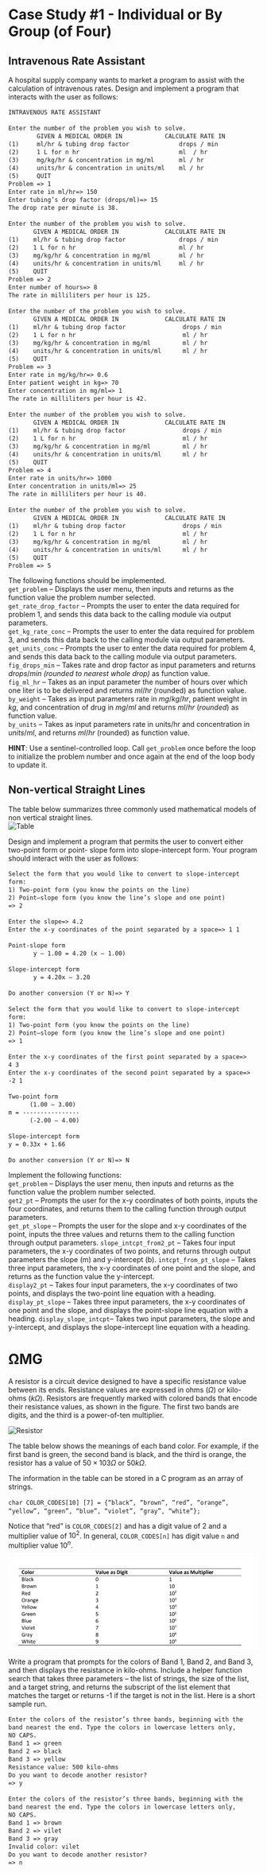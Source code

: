 # Case Study #1 - Individual or By Group (of Four)

## Intravenous Rate Assistant

A hospital supply company wants to market a program to assist with the calculation of intravenous
rates. Design and implement a program that interacts with the user as follows:

```sample run
INTRAVENOUS RATE ASSISTANT

Enter the number of the problem you wish to solve.
        GIVEN A MEDICAL ORDER IN            CALCULATE RATE IN
(1)     ml/hr & tubing drop factor              drops / min
(2)     1 L for n hr                            ml  / hr
(3)     mg/kg/hr & concentration in mg/ml       ml / hr
(4)     units/hr & concentration in units/ml    ml / hr
(5)     QUIT
Problem => 1
Enter rate in ml/hr=> 150
Enter tubing’s drop factor (drops/ml)=> 15
The drop rate per minute is 38.

Enter the number of the problem you wish to solve.
       GIVEN A MEDICAL ORDER IN             CALCULATE RATE IN
(1)    ml/hr & tubing drop factor               drops / min
(2)    1 L for n hr                             ml / hr
(3)    mg/kg/hr & concentration in mg/ml        ml / hr
(4)    units/hr & concentration in units/ml     ml / hr
(5)    QUIT
Problem => 2
Enter number of hours=> 8
The rate in milliliters per hour is 125.

Enter the number of the problem you wish to solve.
       GIVEN A MEDICAL ORDER IN             CALCULATE RATE IN
(1)    ml/hr & tubing drop factor                drops / min
(2)    1 L for n hr                              ml / hr
(3)    mg/kg/hr & concentration in mg/ml         ml / hr
(4)    units/hr & concentration in units/ml      ml / hr
(5)    QUIT
Problem => 3
Enter rate in mg/kg/hr=> 0.6
Enter patient weight in kg=> 70
Enter concentration in mg/ml=> 1
The rate in milliliters per hour is 42.

Enter the number of the problem you wish to solve.
       GIVEN A MEDICAL ORDER IN             CALCULATE RATE IN
(1)    ml/hr & tubing drop factor                drops / min
(2)    1 L for n hr                              ml / hr
(3)    mg/kg/hr & concentration in mg/ml         ml / hr
(4)    units/hr & concentration in units/ml      ml / hr
(5)    QUIT
Problem => 4
Enter rate in units/hr=> 1000
Enter concentration in units/ml=> 25
The rate in milliliters per hour is 40.

Enter the number of the problem you wish to solve.
       GIVEN A MEDICAL ORDER IN             CALCULATE RATE IN
(1)    ml/hr & tubing drop factor                drops / min
(2)    1 L for n hr                              ml / hr
(3)    mg/kg/hr & concentration in mg/ml         ml / hr
(4)    units/hr & concentration in units/ml      ml / hr
(5)    QUIT
Problem => 5
```

The following functions should be implemented. \
`get_problem` – Displays the user menu, then inputs and returns as the function value the problem number selected. \
`get_rate_drop_factor` – Prompts the user to enter the data required for problem 1, and sends
this data back to the calling module via output parameters. \
`get_kg_rate_conc` – Prompts the user to enter the data required for problem 3, and sends this
data back to the calling module via output parameters. \
`get_units_conc` – Prompts the user to enter the data required for problem 4, and sends this data
back to the calling module via output parameters. \
`fig_drops_min` – Takes rate and drop factor as input parameters and returns $drops/min$ *(rounded
to nearest whole drop)* as function value. \
`fig_ml_hr` – Takes as an input parameter the number of hours over which one liter is to be
delivered and returns $ml/hr$ (rounded) as function value. \
`by_weight` – Takes as input parameters rate in $mg/kg/hr$, patient weight in $kg$, and concentration
of drug in $mg/ml$ and returns $ml/hr$ (*rounded*) as function value. \
`by_units` – Takes as input parameters rate in units/hr and concentration in $units/ml$, and returns
$ml/hr$ (rounded) as function value.

**HINT**: Use a sentinel-controlled loop. Call `get_problem` once before the loop to initialize the
problem number and once again at the end of the loop body to update it.

## Non-vertical Straight Lines

The table below summarizes three commonly used mathematical models of non vertical straight
lines. \
![Table](/assets/img/table-slope.png)

Design and implement a program that permits the user to convert either two-point form or point-
slope form into slope-intercept form. Your program should interact with the user as follows:

```sample run
Select the form that you would like to convert to slope-intercept
form:
1) Two-point form (you know the points on the line)
2) Point–slope form (you know the line’s slope and one point)
=> 2

Enter the slope=> 4.2
Enter the x-y coordinates of the point separated by a space=> 1 1

Point-slope form
       y – 1.00 = 4.20 (x – 1.00)

Slope-intercept form
       y = 4.20x – 3.20

Do another conversion (Y or N)=> Y

Select the form that you would like to convert to slope-intercept
form:
1) Two-point form (you know the points on the line)
2) Point–slope form (you know the line’s slope and one point)
=> 1

Enter the x-y coordinates of the first point separated by a space=>
4 3
Enter the x-y coordinates of the second point separated by a space=>
-2 1

Two-point form
      (1.00 – 3.00)
m = ----------------
      (-2.00 – 4.00)

Slope-intercept form
y = 0.33x + 1.66

Do another conversion (Y or N)=> N
```

Implement the following functions:\
`get_problem` – Displays the user menu, then inputs and returns as the function value the problem
number selected.\
`get2_pt` – Prompts the user for the x-y coordinates of both points, inputs the four coordinates,
and returns them to the calling function through output parameters.\
`get_pt_slope` – Prompts the user for the slope and x-y coordinates of the point, inputs the three
values and returns them to the calling function through output parameters.
`slope_intcpt_from2_pt` – Takes four input parameters, the x-y coordinates of two points, and
returns through output parameters the slope (m) and y-intercept (b).
`intcpt_from_pt_slope` – Takes three input parameters, the x-y coordinates of one point and the
slope, and returns as the function value the y-intercept.\
`display2_pt` – Takes four input parameters, the x-y coordinates of two points, and displays the
two-point line equation with a heading.\
`display_pt_slope` – Takes three input parameters, the x-y coordinates of one point and the slope,
and displays the point-slope line equation with a heading.
`display_slope_intcpt`– Takes two input parameters, the slope and y-intercept, and displays the
slope-intercept line equation with a heading.

# ΩMG

A resistor is a circuit device designed to have a specific resistance value between its ends.
Resistance values are expressed in ohms $(Ω)$ or kilo-ohms $(kΩ)$. Resistors are frequently marked
with colored bands that encode their resistance values, as shown in the figure. The first two bands
are digits, and the third is a power-of-ten multiplier.

![Resistor](/assets/img/resistor.png)

The table below shows the meanings of each band color. For example, if the first band is green,
the second band is black, and the third is orange, the resistor has a value of $50 \times 103Ω$ or $50 kΩ$.

The information in the table can be stored in a C program as an array of strings.

`char COLOR_CODES[10] [7] = {“black”, “brown”, “red”, “orange”, “yellow”, “green”, “blue”, “violet”, “gray”, “white”};`

Notice that “red” is `COLOR_CODES[2]` and has a digit value of $2$ and a multiplier value of $10^2$. In
general, `COLOR_CODES[n]` has digit value `n` and multiplier value $10^n$.

![](./assets/img/table-resistor.png)

Write a program that prompts for the colors of Band 1, Band 2, and Band 3, and then displays the
resistance in kilo-ohms. Include a helper function search that takes three parameters – the list
of strings, the size of the list, and a target string, and returns the subscript of the list element that
matches the target or returns -1 if the target is not in the list. Here is a short sample run.

```sample run
Enter the colors of the resistor’s three bands, beginning with the band nearest the end. Type the colors in lowercase letters only,
NO CAPS.
Band 1 => green
Band 2 => black
Band 3 => yellow
Resistance value: 500 kilo-ohms
Do you want to decode another resistor?
=> y

Enter the colors of the resistor’s three bands, beginning with the
band nearest the end. Type the colors in lowercase letters only,
NO CAPS.
Band 1 => brown
Band 2 => vilet
Band 3 => gray
Invalid color: vilet
Do you want to decode another resistor?
=> n
```
